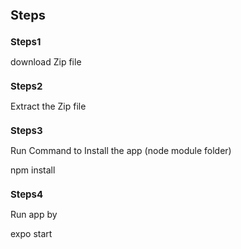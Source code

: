 <h1 style="font-size: 20;">Steps</h1>
<h1 style="font-size: 15;">Steps1</h1>
<p>download Zip file</p>
<h1 style="font-size: 15;">Steps2</h1>
<p>Extract the Zip file</p>
<h1 style="font-size: 15;">Steps3</h1>
<p>Run Command to Install the app (node module folder) </p>
<p>npm install </p>
<h1 style="font-size: 15;">Steps4</h1>
<p>Run app by </p>
<p>expo start </p>
